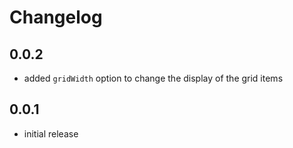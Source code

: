 # Changelog

## 0.0.2

- added `gridWidth` option to change the display of the grid items

## 0.0.1

- initial release
